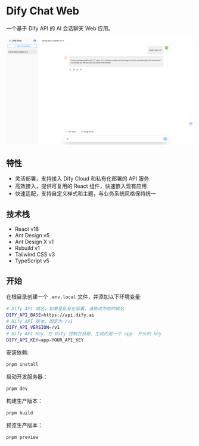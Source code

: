 # Dify Chat Web

一个基于 Dify API 的 AI 会话聊天 Web 应用。

![Screen Shot](image.png)

## 特性

- 灵活部署，支持接入 Dify Cloud 和私有化部署的 API 服务
- 高效接入，提供可复用的 React 组件，快速嵌入现有应用
- 快速适配，支持自定义样式和主题，与业务系统风格保持统一

## 技术栈

- React v18
- Ant Design v5
- Ant Design X v1
- Rsbuild v1
- Tailwind CSS v3
- TypeScript v5

## 开始

在根目录创建一个 `.env.local` 文件，并添加以下环境变量:

```bash
# Dify API 域名，如果是私有化部署，请修改为你的域名
DIFY_API_BASE=https://api.dify.ai
# Dify API 版本，固定为 /v1
DIFY_API_VERSION=/v1
# Dify API Key，在 Dify 控制台获取，生成的是一个 app- 开头的 key
DIFY_API_KEY=app-YOUR_API_KEY
```

安装依赖:

```bash
pnpm install
```

启动开发服务器：

```bash
pnpm dev
```

构建生产版本：

```bash
pnpm build
```

预览生产版本：

```bash
pnpm preview
```
